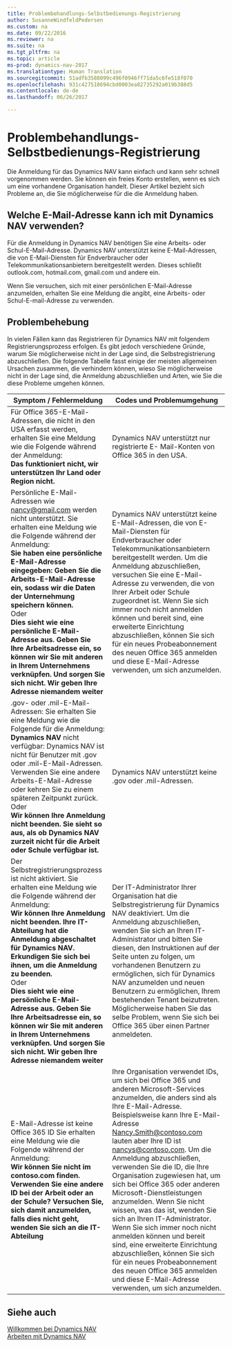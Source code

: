 ```yaml
---
title: Problembehandlungs-Selbstbedienungs-Registrierung
author: SusanneWindfeldPedersen
ms.custom: na
ms.date: 09/22/2016
ms.reviewer: na
ms.suite: na
ms.tgt_pltfrm: na
ms.topic: article
ms-prod: dynamics-nav-2017
ms.translationtype: Human Translation
ms.sourcegitcommit: 51adfb3588099c496f0946ff71da5c6fe518f070
ms.openlocfilehash: 931c427518694cbd0003ea82735292a019b388d5
ms.contentlocale: de-de
ms.lasthandoff: 06/26/2017

---
```


# <a name="troubleshooting-self-service-sign-up"></a>Problembehandlungs-Selbstbedienungs-Registrierung
Die Anmeldung für das Dynamics NAV kann einfach und kann sehr schnell vorgenommen werden. Sie können ein freies Konto erstellen, wenn es sich um eine vorhandene Organisation handelt. Dieser Artikel bezieht sich Probleme an, die Sie möglicherweise für die die Anmeldung haben.

## <a name="what-email-address-can-i-use-with-dynamics-nav"></a>Welche E-Mail-Adresse kann ich mit Dynamics NAV verwenden?
Für die Anmeldung in Dynamics NAV benötigen Sie eine Arbeits- oder Schul-E-Mail-Adresse. Dynamics NAV unterstützt keine E-Mail-Adressen, die von E-Mail-Diensten für Endverbraucher oder Telekommunikationsanbietern bereitgestellt werden. Dieses schließt outlook.com, hotmail.com, gmail.com und andere ein.

Wenn Sie versuchen, sich mit einer persönlichen E-Mail-Adresse anzumelden, erhalten Sie eine Meldung die angibt, eine Arbeits- oder Schul-E-mail-Adresse zu verwenden.

## <a name="troubleshooting"></a>Problembehebung
In vielen Fällen kann das Registrieren für Dynamics NAV mit folgendem Registrierungsprozess erfolgen. Es gibt jedoch verschiedene Gründe, warum Sie möglicherweise nicht in der Lage sind, die Selbstregistrierung abzuschließen. Die folgende Tabelle fasst einige der meisten allgemeinen Ursachen zusammen, die verhindern können, wieso Sie möglicherweise nicht in der Lage sind, die Anmeldung abzuschließen und Arten, wie Sie die diese Probleme umgehen können.

|Symptom / Fehlermeldung                                                                             |Codes und Problemumgehung|
|--------------------------------------------------------------------------------------------------|--------------------|
|Für Office 365-E-Mail-Adressen, die nicht in den USA erfasst werden, erhalten Sie eine Meldung wie die Folgende während der Anmeldung: <br>**Das funktioniert nicht, wir unterstützen Ihr Land oder Region nicht.**<br> |Dynamics NAV unterstützt nur registrierte E- Mail-Konten von Office 365 in den USA.|
|Persönliche E-Mail-Adressen wie nancy@gmail.com werden nicht unterstützt. Sie erhalten eine Meldung wie die Folgende während der Anmeldung: <br>**Sie haben eine persönliche E-Mail-Adresse eingegeben: Geben Sie die Arbeits-E-Mail-Adresse ein, sodass wir die Daten der Unternehmung speichern können.**<br> Oder <br> **Dies sieht wie eine persönliche E-Mail-Adresse aus. Geben Sie Ihre Arbeitsadresse ein, so können wir Sie mit anderen in Ihrem Unternehmens verknüpfen. Und sorgen Sie sich nicht. Wir geben Ihre Adresse niemandem weiter** | Dynamics NAV unterstützt keine E-Mail-Adressen, die von E-Mail-Diensten für Endverbraucher oder Telekommunikationsanbietern bereitgestellt werden. Um die Anmeldung abzuschließen, versuchen Sie eine E-Mail-Adresse zu verwenden, die von Ihrer Arbeit oder Schule zugeordnet ist. Wenn Sie sich immer noch nicht anmelden können und bereit sind, eine erweiterte Einrichtung abzuschließen, können Sie sich für ein neues Probeabonnement des neuen Office 365 anmelden und diese E-Mail-Adresse verwenden, um sich anzumelden.
|.gov- oder .mil-E-Mail-Adressen: Sie erhalten Sie eine Meldung wie die Folgende für die Anmeldung: <br>**Dynamics NAV** nicht verfügbar: Dynamics NAV ist nicht für Benutzer mit .gov oder .mil-E-Mail-Adressen. Verwenden Sie eine andere Arbeits-E-Mail-Adresse oder kehren Sie zu einem späteren Zeitpunkt zurück. <br>Oder <br>**Wir können Ihre Anmeldung nicht beenden. Sie sieht so aus, als ob Dynamics NAV zurzeit nicht für die Arbeit oder Schule verfügbar ist.**|Dynamics NAV unterstützt keine .gov oder .mil-Adressen.|
|Der Selbstregistrierungsprozess ist nicht aktiviert. Sie erhalten eine Meldung wie die Folgende während der Anmeldung: <br>**Wir können Ihre Anmeldung nicht beenden. Ihre IT-Abteilung hat die Anmeldung abgeschaltet für Dynamics NAV. Erkundigen Sie sich bei ihnen, um die Anmeldung zu beenden.** <br>Oder <br> **Dies sieht wie eine persönliche E-Mail-Adresse aus. Geben Sie Ihre Arbeitsadresse ein, so können wir Sie mit anderen in Ihrem Unternehmens verknüpfen. Und sorgen Sie sich nicht. Wir geben Ihre Adresse niemandem weiter**|Der IT-Administrator Ihrer Organisation hat die Selbstregistrierung für Dynamics NAV deaktiviert. Um die Anmeldung abzuschließen, wenden Sie sich an Ihren IT-Administrator und bitten Sie diesen, den Instruktionen auf der Seite unten zu folgen, um vorhandenen Benutzern zu ermöglichen, sich für Dynamics NAV anzumelden und neuen Benutzern zu ermöglichen, Ihrem bestehenden Tenant beizutreten. Möglicherweise haben Sie das selbe Problem, wenn Sie sich bei Office 365 über einen Partner anmeldeten.|
|E-Mail-Adresse ist keine Office 365 ID Sie erhalten eine Meldung wie die Folgende während der Anmeldung: <br>**Wir können Sie nicht im contoso.com finden. Verwenden Sie eine andere ID bei der Arbeit oder an der Schule? Versuchen Sie, sich damit anzumelden, falls dies nicht geht, wenden Sie sich an die IT-Abteilung**|Ihre Organisation verwendet IDs, um sich bei Office 365 und anderen Microsoft-Services anzumelden, die anders sind als Ihre E-Mail-Adresse. Beispielsweise kann Ihre E-Mail-Adresse Nancy.Smith@contoso.com lauten aber Ihre ID ist nancys@contoso.com. Um die Anmeldung abzuschließen, verwenden Sie die ID, die Ihre Organisation zugewiesen hat, um sich bei Office 365 oder anderen Microsoft-Dienstleistungen anzumelden. Wenn Sie nicht wissen, was das ist, wenden Sie sich an Ihren IT-Administrator. Wenn Sie sich immer noch nicht anmelden können und bereit sind, eine erweiterte Einrichtung abzuschließen, können Sie sich für ein neues Probeabonnement des neuen Office 365 anmelden und diese E-Mail-Adresse verwenden, um sich anzumelden.|


## <a name="see-also"></a>Siehe auch
[Willkommen bei Dynamics NAV](across-get-started.md)  
[Arbeiten mit Dynamics NAV](ui-work-product.md)





